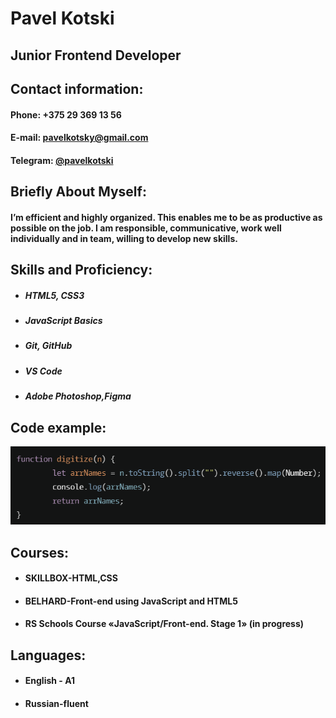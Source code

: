 # **Pavel Kotski**

## Junior Frontend Developer

## Contact information:

#### Phone: +375 29 369 13 56
#### E-mail: [pavelkotsky@gmail.com](pavelkotsky@gmail.com)
#### Telegram: [@pavelkotski](https://t.me/PavelKotski)

## Briefly About Myself:

#### I’m efficient and highly organized. This enables me to be as productive as possible on the job. I am responsible, communicative, work well individually and in team, willing to develop new skills.

## Skills and Proficiency:

* ##### HTML5, CSS3
* ##### JavaScript Basics
* ##### Git, GitHub
* ##### VS Code
* ##### Adobe Photoshop,Figma

## Code example:

![Convert number to reversed array of digits](\img/Screenshot_27.png "")

## Courses:

* #### SKILLBOX-HTML,CSS
* #### BELHARD-Front-end using JavaScript and HTML5
* #### RS Schools Course «JavaScript/Front-end. Stage 1» (in progress)

## Languages:

* #### English - A1
* #### Russian-fluent